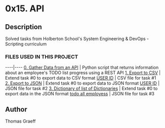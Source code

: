 # 0x15. API

## Description
Solved tasks from Holberton School's System Engineering & DevOps - Scripting curriculum

### FILES USED IN THIS PROJECT
----|----
[0. Gather Data from an API](./0-gather_data_from_an_API.py) | Python script that returns information about an employee's TODO list progress using a REST API
[1. Export to CSV](./1-export_to_CSV.py) | Extend task #0 to export data to CSV format
[USER ID](./USER_ID.csv) | CSV file for task #1
[2. Export to JSON](./2-export_to_JSON.py) | Extend task #0 to export data to JSON format
[USER ID](./USER_ID.json) | JSON file for task #2
[3. Dictionary of list of Dictionaries](./3-dictionary_of_list_of_dictionaries.py) | Extend task #0 to export data in the JSON format
[todo all employess](./todo_all_employees.json) | JSON file for task #3

## Author
Thomas Graeff
